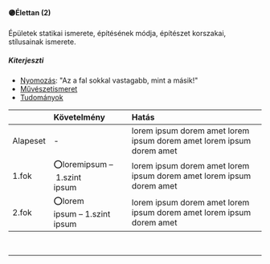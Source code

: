 #### 🟣Élettan (2)

Épületek statikai ismerete, építésének módja, építészet korszakai, stílusainak ismerete.

##### Kiterjeszti
- [Nyomozás](../kepzettsegek/nyomozas.md): "Az a fal sokkal vastagabb, mint a másik!"
- [Művészetismeret](../kepzettsegek/muveszetismeret.md)
- [Tudományok](../kepzettsegek/tudomanyok.md)

|          | Követelmény                                      | Hatás                                                                |
| :------- | :----------------------------------------------- | :------------------------------------------------------------------- |
| Alapeset | -                                                | lorem ipsum dorem amet lorem ipsum dorem amet lorem ipsum dorem amet |
| 1.fok    | ⭕loremipsum&nbsp;–&nbsp;1.szint<br />ipsum       | lorem ipsum dorem amet lorem ipsum dorem amet lorem ipsum dorem amet |
| 2.fok    | ⭕lorem<br />ipsum&nbsp;–&nbsp;1.szint<br />ipsum | lorem ipsum dorem amet lorem ipsum dorem amet lorem ipsum dorem amet |

<br />

---

